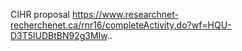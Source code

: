 CIHR proposal https://www.researchnet-recherchenet.ca/rnr16/completeActivity.do?wf=HQU-D3T5lUDBtBN92g3MIw..
